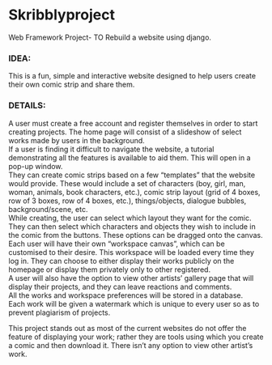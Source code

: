 # Skribblyproject
Web Framework Project- TO Rebuild a website using django.
### IDEA:  
This is a fun, simple and interactive website designed to help users create their own comic strip and share them.  
 
### DETAILS:  
 A user must create a free account and register themselves in order to start creating projects. The home page will consist of a slideshow of select works made by users in the background.  
If a user is finding it difficult to navigate the website, a tutorial demonstrating all the features is available to aid them. This will open in a pop-up window.  
They can create comic strips based on a few “templates” that the website would provide. These would include a set of characters (boy, girl, man, woman, animals, book characters, etc.), comic strip layout (grid of 4 boxes, row of 3 boxes, row of 4 boxes, etc.), things/objects, dialogue bubbles, background/scene, etc.  
While creating, the user can select which layout they want for the comic. They can then select which characters and objects they wish to include in the comic from the buttons. These options can be dragged onto the canvas.  
Each user will have their own “workspace canvas”, which can be customised to their desire. This workspace will be loaded every time they log in. They can choose to either display their works publicly on the homepage or display them privately only to other registered.  
A user will also have the option to view other artists’ gallery page that will display their projects, and they can leave reactions and comments.  
All the works and workspace preferences will be stored in a database.  
Each work will be given a watermark which is unique to every user so as to prevent plagiarism of projects.  
 
 
This project stands out as most of the current websites do not offer the feature of displaying your work; rather they are tools using which you create a comic and then download it. There isn’t any option to view other artist’s work.  
 

